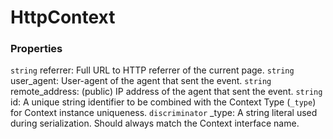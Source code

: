 # HttpContext


### Properties
`string` referrer: Full URL to HTTP referrer of the current page.
`string` user_agent: User-agent of the agent that sent the event.
`string` remote_address: (public) IP address of the agent that sent the event.
`string` id: A unique string identifier to be combined with the Context Type (`_type`) 
for Context instance uniqueness.
`discriminator` _type: A string literal used during serialization. Should always match the Context interface name.


